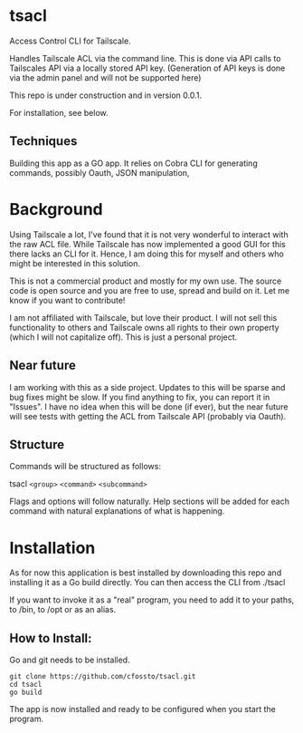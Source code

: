 # tsacl
Access Control CLI for Tailscale.

Handles Tailscale ACL via the command line.
This is done via API calls to Tailscales API via a locally stored API key.
(Generation of API keys is done via the admin panel and will not be supported here)

This repo is under construction and in version 0.0.1.

For installation, see below.

## Techniques
Building this app as a GO app. It relies on Cobra CLI for generating commands,
possibly Oauth, JSON manipulation, 

# Background
Using Tailscale a lot, I've found that it is not very wonderful to interact with
the raw ACL file. While Tailscale has now implemented a good GUI for this
there lacks an CLI for it. Hence, I am doing this for myself and others who
might be interested in this solution.

This is not a commercial product and mostly for my own use.
The source code is open source and you are free to use, spread and build on it.
Let me know if you want to contribute!

I am not affiliated with Tailscale, but love their product.
I will not sell this functionality to others and Tailscale owns all rights
to their own property (which I will not capitalize off). This is just a
personal project.

## Near future
I am working with this as a side project. Updates to this will be sparse
and bug fixes might be slow. If you find anything to fix, you can report it
in "Issues". I have no idea when this will be done (if ever), but the near future
will see tests with getting the ACL from Tailscale API (probably via Oauth).

## Structure
Commands will be structured as follows:

tsacl `<group>` `<command>` `<subcommand>`

Flags and options will follow naturally.
Help sections will be added for each command with natural explanations of what is happening.

# Installation
As for now this application is best installed by downloading this repo
and installing it as a Go build directly. You can then access the CLI
from ./tsacl

If you want to invoke it as a "real" program, you need to add it to your paths,
to /bin, to /opt or as an alias.

## How to Install:
Go and git needs to be installed.

````
git clone https://github.com/cfossto/tsacl.git
cd tsacl
go build
````

The app is now installed and ready to be configured when you start the program.